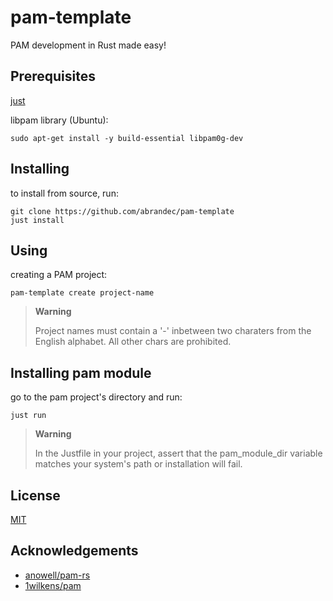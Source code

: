 # pam-template
PAM development in Rust made easy!

## Prerequisites
[just](https://github.com/casey/just)

libpam library (Ubuntu):
```
sudo apt-get install -y build-essential libpam0g-dev
```

## Installing
to install from source, run:
```
git clone https://github.com/abrandec/pam-template
just install
```

## Using
creating a PAM project:
```
pam-template create project-name
```
> **Warning**
> 
> Project names must contain a '-' inbetween two charaters from the English alphabet.  All other chars are prohibited.

## Installing pam module
go to the pam project's directory and run:
```
just run
```
> **Warning**
> 
> In the Justfile in your project, assert that the pam_module_dir variable matches your system's path  or installation will fail.

## License

[MIT](https://github.com/abrandec/pam-rust-template/blob/master/LICENSE)

## Acknowledgements
- [anowell/pam-rs](https://github.com/anowell/pam-rs)
- [1wilkens/pam](https://github.com/1wilkens/pam)
